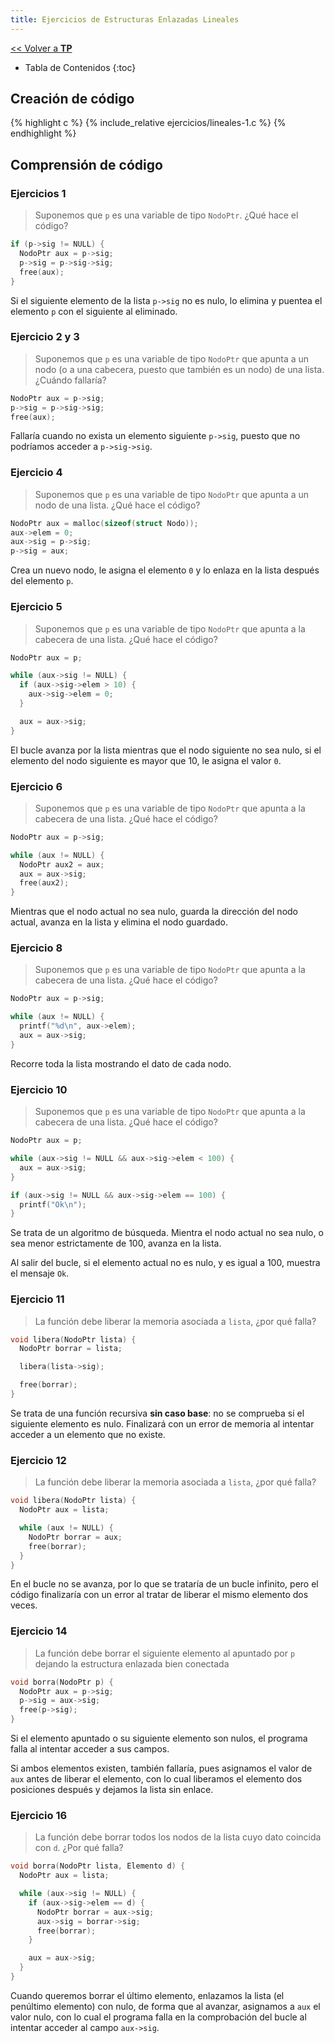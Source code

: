 ```yaml
---
title: Ejercicios de Estructuras Enlazadas Lineales
---
```


[&lt;&lt; Volver a **TP**](../tp.md)

* Tabla de Contenidos
{:toc}

## Creación de código

{% highlight c %}
{% include_relative ejercicios/lineales-1.c %}
{% endhighlight %}

## Comprensión de código

### Ejercicios 1

> Suponemos que `p` es una variable de tipo `NodoPtr`. ¿Qué hace el código?

```c
if (p->sig != NULL) {
  NodoPtr aux = p->sig;
  p->sig = p->sig->sig;
  free(aux);
}
```

Si el siguiente elemento de la lista `p->sig` no es nulo, lo elimina y puentea el elemento `p` con el siguiente al eliminado.

### Ejercicio 2 y 3

> Suponemos que `p` es una variable de tipo `NodoPtr` que apunta a un nodo (o a una cabecera, puesto que también es un nodo) de una lista. ¿Cuándo fallaría?

```c
NodoPtr aux = p->sig;
p->sig = p->sig->sig;
free(aux);
```

Fallaría cuando no exista un elemento siguiente `p->sig`, puesto que no podríamos acceder a `p->sig->sig`.

### Ejercicio 4

> Suponemos que `p` es una variable de tipo `NodoPtr` que apunta a un nodo de una lista. ¿Qué hace el código?

```c
NodoPtr aux = malloc(sizeof(struct Nodo));
aux->elem = 0;
aux->sig = p->sig;
p->sig = aux;
```

Crea un nuevo nodo, le asigna el elemento `0` y lo enlaza en la lista después del elemento `p`.

### Ejercicio 5

> Suponemos que `p` es una variable de tipo `NodoPtr` que apunta a la cabecera de una lista. ¿Qué hace el código?

```c
NodoPtr aux = p;

while (aux->sig != NULL) {
  if (aux->sig->elem > 10) {
    aux->sig->elem = 0;
  }

  aux = aux->sig;
}
```

El bucle avanza por la lista mientras que el nodo siguiente no sea nulo, si el elemento del nodo siguiente es mayor que 10, le asigna el valor `0`.

### Ejercicio 6

> Suponemos que `p` es una variable de tipo `NodoPtr` que apunta a la cabecera de una lista. ¿Qué hace el código?

```c
NodoPtr aux = p->sig;

while (aux != NULL) {
  NodoPtr aux2 = aux;
  aux = aux->sig;
  free(aux2);
}
```

Mientras que el nodo actual no sea nulo, guarda la dirección del nodo actual, avanza en la lista y elimina el nodo guardado.

### Ejercicio 8

> Suponemos que `p` es una variable de tipo `NodoPtr` que apunta a la cabecera de una lista. ¿Qué hace el código?

```c
NodoPtr aux = p->sig;

while (aux != NULL) {
  printf("%d\n", aux->elem);
  aux = aux->sig;
}
```

Recorre toda la lista mostrando el dato de cada nodo.

### Ejercicio 10

> Suponemos que `p` es una variable de tipo `NodoPtr` que apunta a la cabecera de una lista. ¿Qué hace el código?

```c
NodoPtr aux = p;

while (aux->sig != NULL && aux->sig->elem < 100) {
  aux = aux->sig;
}

if (aux->sig != NULL && aux->sig->elem == 100) {
  printf("Ok\n");
}
```

Se trata de un algoritmo de búsqueda. Mientra el nodo actual no sea nulo, o sea menor estrictamente de 100, avanza en la lista.

Al salir del bucle, si el elemento actual no es nulo, y es igual a 100, muestra el mensaje `Ok`.

### Ejercicio 11

> La función debe liberar la memoria asociada a `lista`, ¿por qué falla?

```c
void libera(NodoPtr lista) {
  NodoPtr borrar = lista;

  libera(lista->sig);

  free(borrar);
}
```

Se trata de una función recursiva **sin caso base**: no se comprueba si el siguiente elemento es nulo. Finalizará con un error de memoria al intentar acceder a un elemento que no existe.

### Ejercicio 12

> La función debe liberar la memoria asociada a `lista`, ¿por qué falla?

```c
void libera(NodoPtr lista) {
  NodoPtr aux = lista;

  while (aux != NULL) {
    NodoPtr borrar = aux;
    free(borrar);
  }
}
```

En el bucle no se avanza, por lo que se trataría de un bucle infinito, pero el código finalizaría con un error al tratar de liberar el mismo elemento dos veces.

### Ejercicio 14

> La función debe borrar el siguiente elemento al apuntado por `p` dejando la estructura enlazada bien conectada

```c
void borra(NodoPtr p) {
  NodoPtr aux = p->sig;
  p->sig = aux->sig;
  free(p->sig);
}
```

Si el elemento apuntado o su siguiente elemento son nulos, el programa falla al intentar acceder a sus campos.

Si ambos elementos existen, también fallaría, pues asignamos el valor de `aux` antes de liberar el elemento, con lo cual liberamos el elemento dos posiciones después y dejamos la lista sin enlace.

### Ejercicio 16

> La función debe borrar todos los nodos de la lista cuyo dato coincida con `d`. ¿Por qué falla?

```c
void borra(NodoPtr lista, Elemento d) {
  NodoPtr aux = lista;

  while (aux->sig != NULL) {
    if (aux->sig->elem == d) {
      NodoPtr borrar = aux->sig;
      aux->sig = borrar->sig;
      free(borrar);
    }

    aux = aux->sig;
  }
}
```

Cuando queremos borrar el último elemento, enlazamos la lista (el penúltimo elemento) con nulo, de forma que al avanzar, asignamos a `aux` el valor nulo, con lo cual el programa falla en la comprobación del bucle al intentar acceder al campo `aux->sig`.
